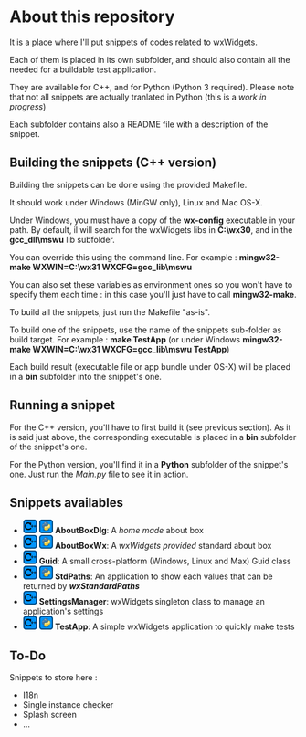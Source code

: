 # About this repository #

It is a place where I'll put snippets of codes related to wxWidgets.

Each of them is placed in its own subfolder, and should also contain all the needed for a buildable test application.

They are available for C++, and for Python (Python 3 required). Please note that not all snippets are actually tranlated in Python (this is a _work in progress_)

Each subfolder contains also a README file with a description of the snippet.

## Building the snippets (C++ version) ##

Building the snippets can be done using the provided Makefile.

It should work under Windows (MinGW only), Linux and Mac OS-X.

Under Windows, you must have a copy of the **wx-config** executable in your path. By default, il will search for the wxWidgets libs in **C:\wx30**, and in the **gcc_dll\mswu** lib subfolder.

You can override this using the command line. For example : **mingw32-make WXWIN=C:\wx31 WXCFG=gcc_lib\mswu**

You can also set these variables as environment ones so you won't have to specify them each time : in this case you'll just have to call **mingw32-make**.

To build all the snippets, just run the Makefile "as-is".

To build one of the snippets, use the name of the snippets sub-folder as build target. For example : **make TestApp** (or under Windows **mingw32-make WXWIN=C:\wx31 WXCFG=gcc_lib\mswu TestApp**)

Each build result (executable file or app bundle under OS-X) will be placed in a **bin** subfolder into the snippet's one.

## Running a snippet ##

For the C++ version, you'll have to first build it (see previous section). As it is said just above, the corresponding executable is placed in a **bin** subfolder of the snippet's one.

For the Python version, you'll find it in a **Python** subfolder of the snippet's one. Just run the _Main.py_ file to see it in action.

## Snippets availables ##

- ![Cpp](/common/cpp.png) ![Py](/common/python.png) **AboutBoxDlg**: A _home made_ about box
- ![Cpp](/common/cpp.png) ![Py](/common/python.png) **AboutBoxWx**: A _wxWidgets provided_ standard about box
- ![Cpp](/common/cpp.png) **Guid**: A small cross-platform (Windows, Linux and Max) Guid class
- ![Cpp](/common/cpp.png) ![Py](/common/python.png) **StdPaths**: An application to show each values that can be returned by _**wxStandardPaths**_
- ![Cpp](/common/cpp.png) **SettingsManager**: wxWidgets singleton class to manage an application's settings
- ![Cpp](/common/cpp.png) ![Py](/common/python.png) **TestApp**: A simple wxWidgets application to quickly make tests

## To-Do ##

Snippets to store here :

- I18n
- Single instance checker
- Splash screen
- ...
